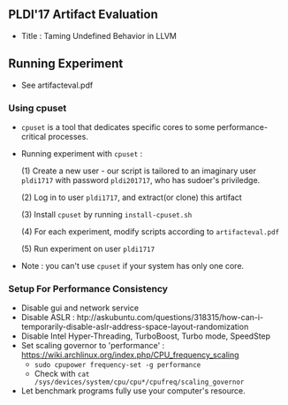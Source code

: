 ## PLDI'17 Artifact Evaluation

- Title : Taming Undefined Behavior in LLVM

## Running Experiment

- See artifacteval.pdf

### Using cpuset

- `cpuset` is a tool that dedicates specific cores to some performance-critical processes.
- Running experiment with `cpuset` :
    
    (1) Create a new user - our script is tailored to an imaginary user `pldi1717` with password `pldi201717`, who has sudoer's priviledge.
    
    (2) Log in to user `pldi1717`, and extract(or clone) this artifact 
    
    (3) Install `cpuset` by running `install-cpuset.sh`
    
    (4) For each experiment, modify scripts according to `artifacteval.pdf`
    
    (5) Run experiment on user `pldi1717`

- Note : you can't use `cpuset` if your system has only one core.

### Setup For Performance Consistency

- Disable gui and network service
- Disable ASLR : htp://askubuntu.com/questions/318315/how-can-i-temporarily-disable-aslr-address-space-layout-randomization
- Disable Intel Hyper-Threading, TurboBoost, Turbo mode, SpeedStep
- Set scaling governor to 'performance' : https://wiki.archlinux.org/index.php/CPU_frequency_scaling
    - `sudo cpupower frequency-set -g performance`
    - Check with `cat /sys/devices/system/cpu/cpu*/cpufreq/scaling_governor`
- Let benchmark programs fully use your computer's resource.


